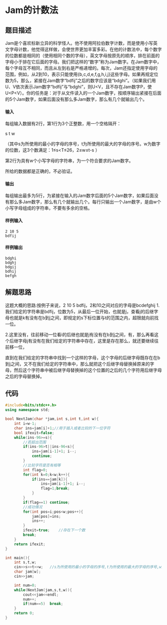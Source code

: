 # Jam的计数法

## 题目描述

Jam是个喜欢标新立异的科学怪人。他不使用阿拉伯数字计数，而是使用小写英文字母计数，他觉得这样做，会使世界更加丰富多彩。在他的计数法中，每个数字的位数都是相同的（使用相同个数的字母），英文字母按原先的顺序，排在前面的字母小于排在它后面的字母。我们把这样的“数字”称为Jam数字。在Jam数字中，每个字母互不相同，而且从左到右是严格递增的。每次，Jam还指定使用字母的范围，例如，从2到10，表示只能使用{b,c,d,e,f,g,h,i,j}这些字母。如果再规定位数为5，那么，紧接在Jam数字“bdfij”之后的数字应该是“bdghi”。（如果我们用U、V依次表示Jam数字“bdfij”与“bdghi”，则U<V，且不存在Jam数字P，使U<P<V）。你的任务是：对于从文件读入的一个Jam数字，按顺序输出紧接在后面的5个Jam数字，如果后面没有那么多Jam数字，那么有几个就输出几个。

#### 输入

每组输入数据有2行，第1行为3个正整数，用一个空格隔开：

s t w

（其中s为所使用的最小的字母的序号，t为所使用的最大的字母的序号。w为数字的位数，这3个数满足：1≤s<T≤26，2≤w≤t-s ）

第2行为具有w个小写字母的字符串，为一个符合要求的Jam数字。

所给的数据都是正确的，不必验证。



#### 输出

每组输出最多为5行，为紧接在输入的Jam数字后面的5个Jam数字，如果后面没有那么多Jam数字，那么有几个就输出几个。每行只输出一个Jam数字，是由w个小写字母组成的字符串，不要有多余的空格。



#### 样例输入

```
2 10 5
bdfij
```



#### 样例输出

```
bdghi
bdghj
bdgij
bdhij
befgh
```



## 解题思路

这题大概的思路:按例子来说，2 10 5 bdfij，2和10之间对应的字母是bcdefghij
1.我们给定的字符串是bdfij，位数为5，从最后一位开始，也就是j，查看j的后继字母也就是k有没有在b到j之间，即规定的s下标位置与t的范围之内，超限就向前找一位。

2.这里没有，往前移动一位看i的后继也就是j有没有在b到j之间，有，那么再看这个后继字母j有没有在我们给定的字符串中存在，这里是存在那么，就还要继续往前移一位，

直到在我们给定的字符串中找到一个这样的字母，这个字母的后继字母既存在在b到j之间，又不在我们给定的字符串中，那么就把这个后继字母替换掉原来的字母，然后这个字符串中被后继字母替换掉的这个位置的之后的几个字符用后继字母之后的字母替换掉。



## 代码

```c++
#include<bits/stdc++.h>
using namespace std;

bool NextJam(char *jam,int s,int t,int w){
    int i=w-1;                    
    char ins=jam[i]+1;//用于插入或者比较的下一位字符
    bool ifexit=false;
    while(ins-96>=s){
        //若超出范围
        if(ins-96>t||ins-96<s){
		 	ins=jam[i-1]+1; i--; 
            continue;
        }
        //比较字符是否有相等
        int flag=0;
        for(int k=0;k<w;k++){
            if(ins==jam[k]){
                ins=jam[i-1]+1; i--;
                flag=1;break;
            }
        }
        if(flag==1)	continue;
        //成功情况
        for(int pos=i;pos<w;pos++){
            jam[pos]=ins;
            ins++;
        } 
        ifexit=true;	//存在下一个数
        break;
    }
	return ifexit;
}	

int main(){
    int s,t,w;
    cin>>s>>t>>w;   //s为所使用的最小的字母的序号,t为所使用的最大的字母的序号,w为数字的位数
    char jam[w];
    cin>>jam;

    int num=0;
    while(NextJam(jam,s,t,w)){
        cout<<jam<<endl;
        num++;
        if(num==5)	break;
    }
	return 0;
}


```

